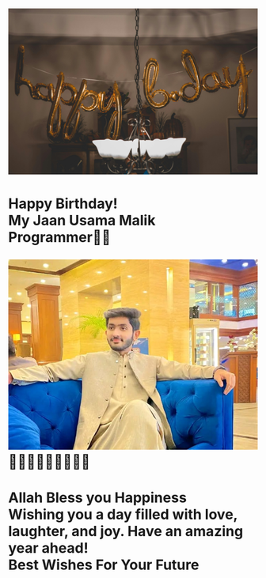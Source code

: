 



<html lang="en">
<head>
    <meta charset="UTF-8">
    <meta name="viewport" content="width=device-width, initial-scale=2.0">
    
    
</head>
<body>
    <div class="container">
        <h1 class="greeting"></h1>
        <p class="message">
        <img class="friend-photo" src="https://github.com/Baloch6/Bithday/raw/main/pexels-thatguycraig000-1543762.jpg  " alt="Friend's Photo">

<h1 class="message">
    Happy Birthday! <br>
    My Jaan Usama Malik <br>
    Programmer🎀🎀 <br>


<img
src="https://github.com/Baloch6/Bithday/raw/main/IMG-20241213-WA0016.jpg"
alt="friend photo">
    🎉🎉🎉🌹🌹🌹💝💝💝
</h1>
<h1 class="message">
Allah Bless you Happiness <br>
Wishing you a day filled with love, laughter, and joy. Have an amazing year ahead! <br>
Best Wishes For Your Future
</h1>











